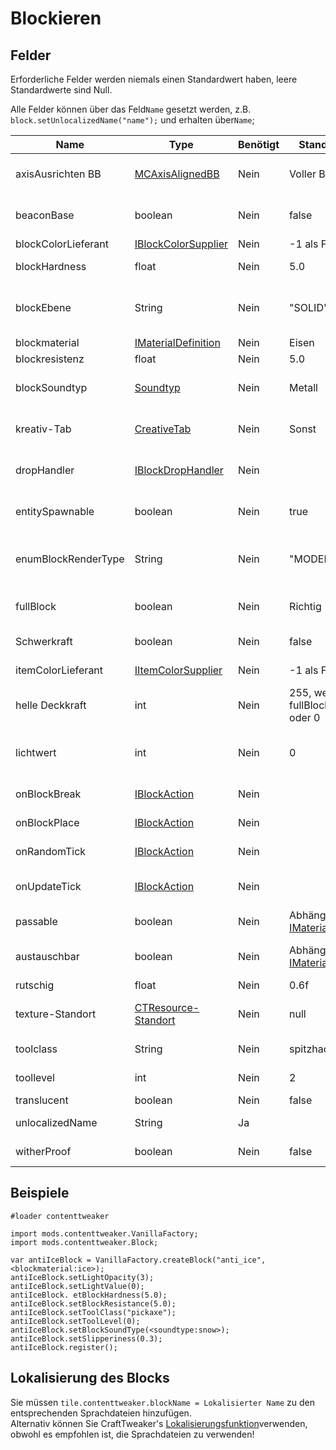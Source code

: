 # Blockieren

## Felder

Erforderliche Felder werden niemals einen Standardwert haben, leere Standardwerte sind Null.

Alle Felder können über das Feld`Name` gesetzt werden, z.B. `block.setUnlocalizedName("name");` und erhalten über`Name`;

| Name                | Type                                                                                                      | Benötigt | Standardwert                                                                                      | Notizen                                                                                                     |
| ------------------- | --------------------------------------------------------------------------------------------------------- | -------- | ------------------------------------------------------------------------------------------------- | ----------------------------------------------------------------------------------------------------------- |
| axisAusrichten BB   | [MCAxisAlignedBB](/Mods/ContentTweaker/Vanilla/Types/Block/MCAxisAlignedBB/)                              | Nein     | Voller Block                                                                                      | Lässt dich das Begrenzungsfeld des Blocks festlegen                                                         |
| beaconBase          | boolean                                                                                                   | Nein     | false                                                                                             | Kann dieser Block als Teil eines Leuchtturms benutzt werden?                                                |
| blockColorLieferant | [IBlockColorSupplier](/Mods/ContentTweaker/Vanilla/Advanced_Functionality/Functions/IBlockColorSupplier/) | Nein     | -1 als Farbe                                                                                      | Farbe des Blocks                                                                                            |
| blockHardness       | float                                                                                                     | Nein     | 5.0                                                                                               | Wie lange dauert es zu brechen                                                                              |
| blockEbene          | String                                                                                                    | Nein     | "SOLID"                                                                                           | "SOLID", "CUTOUT_MIPPED", "CUTOUT", "TRANSLUCENT"                                                           |
| blockmaterial       | [IMaterialDefinition](/Mods/ContentTweaker/Vanilla/Types/Block/IMaterialDefinition/)                      | Nein     | Eisen                                                                                             | Das Basismaterial des Blocks                                                                                |
| blockresistenz      | float                                                                                                     | Nein     | 5.0                                                                                               | Explosionswiderstand                                                                                        |
| blockSoundtyp       | [Soundtyp](/Mods/ContentTweaker/Vanilla/Types/Sound/ISoundTypeDefinition/)                                | Nein     | Metall                                                                                            | Der Tontyp des Blocks (bestimmt Dinge wie den Break-Sound)                                                  |
| kreativ-Tab         | [CreativeTab](/Mods/ContentTweaker/Vanilla/Creatable_Content/Creative_Tab/)                               | Nein     | Sonst                                                                                             | Die Kreative Registerkarte, in der das Element angezeigt wird                                               |
| dropHandler         | [IBlockDropHandler](/Mods/ContentTweaker/Vanilla/Advanced_Functionality/Functions/IBlockDropHandler/)     | Nein     |                                                                                                   | Die Kreative Registerkarte, in der das Element angezeigt wird                                               |
| entitySpawnable     | boolean                                                                                                   | Nein     | true                                                                                              | Kann verwendet werden, um zu verhindern, dass Entitäten auf diesem Block spawnen                            |
| enumBlockRenderType | String                                                                                                    | Nein     | "MODEL"                                                                                           | "INVISIBLE", "LIQUID", "ENTITYBLOCK_ANIMATED", "MODEL" → Sets how the block is rendered                     |
| fullBlock           | boolean                                                                                                   | Nein     | Richtig                                                                                           | Wird für Rendering und Lichtberechnungen verwendet                                                          |
| Schwerkraft         | boolean                                                                                                   | Nein     | false                                                                                             | Ist dieser Block von Schwerkraft beeinflusst                                                                |
| itemColorLieferant  | [IItemColorSupplier](/Mods/ContentTweaker/Vanilla/Advanced_Functionality/Functions/IItemColorSupplier/)   | Nein     | -1 als Farbe                                                                                      | Die Farbe des Blocks, wenn er im Artikelformular ist                                                        |
| helle Deckkraft     | int                                                                                                       | Nein     | 255, wenn fullBlock wahr ist oder 0                                                               | Durchdringt Licht durch                                                                                     |
| lichtwert           | int                                                                                                       | Nein     | 0                                                                                                 | Lichtstärke des Blocks, reicht von 0-1. Dieser Wert wird mit 15 multipliziert, um den Endwert zu bestimmen. |
| onBlockBreak        | [IBlockAction](/Mods/ContentTweaker/Vanilla/Advanced_Functionality/Functions/IBlockAction/)               | Nein     |                                                                                                   | Wird aufgerufen, wenn Block kaputt ist.                                                                     |
| onBlockPlace        | [IBlockAction](/Mods/ContentTweaker/Vanilla/Advanced_Functionality/Functions/IBlockAction/)               | Nein     |                                                                                                   | Wird aufgerufen, wenn Block platziert wird.                                                                 |
| onRandomTick        | [IBlockAction](/Mods/ContentTweaker/Vanilla/Advanced_Functionality/Functions/IBlockAction/)               | Nein     |                                                                                                   | Aufgerufen auf einem zufälligen Tick-Ereignis.                                                              |
| onUpdateTick        | [IBlockAction](/Mods/ContentTweaker/Vanilla/Advanced_Functionality/Functions/IBlockAction/)               | Nein     |                                                                                                   | Wird aufgerufen, wenn Block eine Blockaktualisierung erhält.                                                |
| passable            | boolean                                                                                                   | Nein     | Abhängig von [IMaterialDefinition](/Mods/ContentTweaker/Vanilla/Types/Block/IMaterialDefinition/) | Können Spieler diesen Block passieren?                                                                      |
| austauschbar        | boolean                                                                                                   | Nein     | Abhängig von [IMaterialDefinition](/Mods/ContentTweaker/Vanilla/Types/Block/IMaterialDefinition/) | Kann dieser Block durch einen anderen Block ersetzt werden?                                                 |
| rutschig            | float                                                                                                     | Nein     | 0.6f                                                                                              | Eisblöcke sind 0.98f                                                                                        |
| texture-Standort    | [CTResource-Standort](/Mods/ContentTweaker/Vanilla/Types/Resources/CTResourceLocation/)                   | Nein     | null                                                                                              | Der Ressourcenstandort des Blocks, der für Texturen usw. verwendet wird.                                    |
| toolclass           | String                                                                                                    | Nein     | spitzhacke                                                                                        | Werkzeug benötigt um Block zu zerbrechen                                                                    |
| toollevel           | int                                                                                                       | Nein     | 2                                                                                                 | Werkzeug-Level erforderlich um Block zu zerbrechen                                                          |
| translucent         | boolean                                                                                                   | Nein     | false                                                                                             | Durchsehen                                                                                                  |
| unlocalizedName     | String                                                                                                    | Ja       |                                                                                                   | Name, sollte alle Kleinbuchstaben sein                                                                      |
| witherProof         | boolean                                                                                                   | Nein     | false                                                                                             | Du kannst diesen Block durch Wither zerstören                                                               |

## Beispiele

```zenscript
#loader contenttweaker

import mods.contenttweaker.VanillaFactory;
import mods.contenttweaker.Block;

var antiIceBlock = VanillaFactory.createBlock("anti_ice", <blockmaterial:ice>);
antiIceBlock.setLightOpacity(3);
antiIceBlock.setLightValue(0);
antiIceBlock. etBlockHardness(5.0);
antiIceBlock.setBlockResistance(5.0);
antiIceBlock.setToolClass("pickaxe");
antiIceBlock.setToolLevel(0);
antiIceBlock.setBlockSoundType(<soundtype:snow>);
antiIceBlock.setSlipperiness(0.3);
antiIceBlock.register();
```

## Lokalisierung des Blocks

Sie müssen `tile.contenttweaker.blockName = Lokalisierter Name` zu den entsprechenden Sprachdateien hinzufügen.  
Alternativ können Sie CraftTweaker's [Lokalisierungsfunktion](/Vanilla/Game/IGame/)verwenden, obwohl es empfohlen ist, die Sprachdateien zu verwenden!